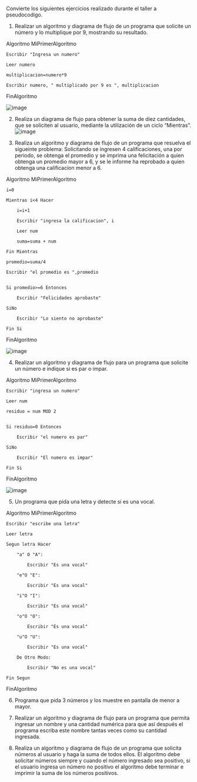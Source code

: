 
Convierte los siguientes ejercicios realizado durante el taller a pseudocodigo.

1. Realizar un algoritmo y diagrama de flujo de un programa que solicite un número y lo multiplique por 9, mostrando su resultado.

Algoritmo MiPrimerAlgoritmo

	Escribir "Ingresa un numero"
  
	Leer numero
  
	multiplicacion=numero*9
  
	Escribir numero, " multiplicado por 9 es ", multiplicacion
  
FinAlgoritmo

![image](https://user-images.githubusercontent.com/101912013/160259892-6b0934e6-97f6-4c53-9f2e-fa011cf86599.png)

2. Realiza un diagrama de flujo para obtener la suma de diez cantidades, que se soliciten al usuario, mediante la utilización de un ciclo “Mientras”. 
![image](https://user-images.githubusercontent.com/101912013/160260544-a7c3aabd-d835-41c9-a405-bed226d094a7.png)



3. Realiza un algoritmo y diagrama de flujo de un programa que resuelva el sigueinte problema: Solicitando se ingresen 4 calificaciones, una por periodo, se obtenga el promedio y se imprima una felicitación a quien obtenga un promedio mayor a 6, y se le informe ha reprobado a quien obtenga una calificacion menor a 6.

Algoritmo MiPrimerAlgoritmo

	i=0
  
	Mientras i<4 Hacer
  
		i=i+1
    
		Escribir "ingresa la calificacion", i
    
		Leer num
    
		suma=suma + num
		
	Fin Mientras
  
	promedio=suma/4
  
	Escribir "el promedio es ",promedio
  
	
	Si promedio>=6 Entonces
  
		Escribir "Felicidades aprobaste"
    
	SiNo
  
		Escribir "Lo siento no aprobaste"
    
	Fin Si
  
FinAlgoritmo

![image](https://user-images.githubusercontent.com/101912013/160260736-e4373d93-f842-4735-811c-ff57866c2a95.png)


4. Realizar un algoritmo y diagrama de flujo para un programa que solicite un número e indique si es par o impar.

Algoritmo MiPrimerAlgoritmo

	Escribir "ingresa un numero"
  
	Leer num
	
	residuo = num MOD 2
	
	
	Si residuo=0 Entonces
  
		Escribir "el numero es par"
    
	SiNo
  
		Escribir "El numero es impar"
    
	Fin Si
	
FinAlgoritmo

![image](https://user-images.githubusercontent.com/101912013/160260917-a05e9670-4b0c-4ccf-b9fd-bf4ba4a51bf8.png)


5. Un programa que pida una letra y detecte si es una vocal.

Algoritmo MiPrimerAlgoritmo

	Escribir "escribe una letra"
  
	Leer letra
	
	Segun letra Hacer
  
		"a" O "A":
    
			Escribir "Es una vocal"
      
		"e"O "E":
    
			Escribir "Es una vocal"
      
		"i"O "I":
    
			Escribir "Es una vocal"
      
		"o"O "O":
    
			Escribir "Es una vocal"
      
		"u"O "U":
    
			Escribir "Es una vocal"
			
		De Otro Modo:
    
			Escribir "No es una vocal"
      
	Fin Segun
	
	
FinAlgoritmo

6. Programa que pida 3 números y los muestre en pantalla de menor a mayor.


7. Realizar un algoritmo y diagrama de flujo para un programa que permita ingresar un nombre y una cantidad numérica para que así después el programa escriba este nombre tantas veces como su cantidad ingresada.
8. Realiza un algoritmo y diagrama de flujo de un programa que solicita números al usuario y haga la suma de todos ellos. El algoritmo debe solicitar números siempre y cuando el número ingresado sea positivo, si el usuario ingresa un número no positivo el algoritmo debe terminar e imprimir la suma de los números positivos.
